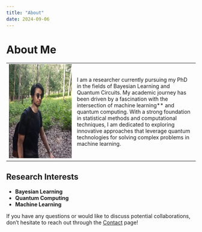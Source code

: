 ```yaml
---
title: "About"
date: 2024-09-06
--- 
```


# About Me 
  
<table style="width: 100%;">
    <tr>
        <td style="width: 28%;"><img alt="My Photo" height="250" src="images/pic.jpeg" width="2764"/></td>
        <td style="width: 50%;">I am a researcher currently pursuing my PhD in the fields of Bayesian Learning and Quantum Circuits. 
                                My academic journey has been driven by a fascination with the intersection of machine learning** and quantum computing. 
                                With a strong foundation in statistical methods and computational techniques, I am dedicated to exploring innovative 
                                approaches that leverage quantum technologies for solving complex problems in machine learning. 
    </tr>
</table>

## Research Interests

- **Bayesian Learning**  
- **Quantum Computing**  
- **Machine Learning** 

If you have any questions or would like to discuss potential collaborations, don’t hesitate to reach out through the [Contact](https://kerembuekrue.github.io/contact/) page!
